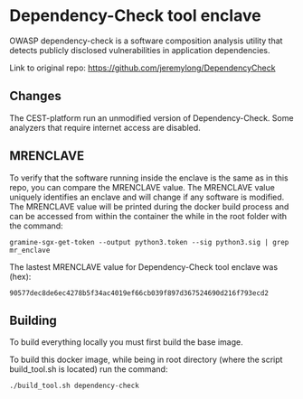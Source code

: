 # Dependency-Check tool enclave
OWASP dependency-check is a software composition analysis utility that detects publicly disclosed vulnerabilities in application dependencies.

Link to original repo: https://github.com/jeremylong/DependencyCheck

## Changes
The CEST-platform run an unmodified version of Dependency-Check. Some analyzers that require internet access are disabled. 

## MRENCLAVE
To verify that the software running inside the enclave is the same as in this repo, you can compare the MRENCLAVE value. The MRENCLAVE value uniquely identifies an enclave and will change if any software is modified. The MRENCLAVE value will be printed during the docker build process and can be accessed from within the container the while in the root folder with the command:
```console
gramine-sgx-get-token --output python3.token --sig python3.sig | grep mr_enclave
```
The lastest MRENCLAVE value for Dependency-Check tool enclave was (hex): 
```
90577dec8de6ec4278b5f34ac4019ef66cb039f897d367524690d216f793ecd2
```
## Building
To build everything locally you must first build the base image. 

To build this docker image, while being in root directory (where the script build_tool.sh is located) run the command:
```console
./build_tool.sh dependency-check
```